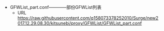 * GFWList_part.conf————部份GFWList列表
	* URL https://raw.githubusercontent.com/q158073378252010/Surge/new2017.12.29.08.30/kitsunebi/proxy/GFWList/GFWList_part.conf
	